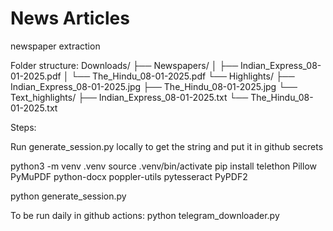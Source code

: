 # News Articles
newspaper extraction

Folder structure:
Downloads/
├── Newspapers/
│   ├── Indian_Express_08-01-2025.pdf
│   └── The_Hindu_08-01-2025.pdf
└── Highlights/
    ├── Indian_Express_08-01-2025.jpg
    ├── The_Hindu_08-01-2025.jpg
    └── Text_highlights/
        ├── Indian_Express_08-01-2025.txt
        └── The_Hindu_08-01-2025.txt

Steps:

Run generate_session.py locally to get the string and put it in github secrets

python3 -m venv .venv
source .venv/bin/activate
pip install telethon Pillow PyMuPDF python-docx poppler-utils pytesseract PyPDF2

python generate_session.py

To be run daily in github actions:
python telegram_downloader.py
